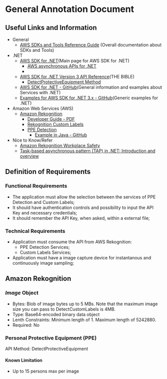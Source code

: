 # General Annotation Document

## Useful Links and Information

- General
  - [AWS SDKs and Tools Reference Guide](https://docs.aws.amazon.com/sdkref/latest/guide/overview.html) (Overall documentation about SDKs and Tools)
- .NET
  - [AWS SDK for .NET](https://docs.aws.amazon.com/sdk-for-net/v3/developer-guide/welcome.html)(Main page for AWS SDK for .NET)
    - [AWS asynchronous APIs for .NET](https://docs.aws.amazon.com/sdk-for-net/v3/developer-guide/sdk-net-async-api.html)
    - 
  - [AWS SDK for .NET Version 3 API Reference](https://docs.aws.amazon.com/sdkfornet/v3/apidocs/Index.html)(THE BIBLE)
    - [DetectProtectiveEquipment Method](https://docs.aws.amazon.com/rekognition/latest/APIReference/API_DetectProtectiveEquipment.html)
  - [AWS SDK for .NET - GitHub](https://github.com/aws/aws-sdk-net)(General information and examples about Services with .NET)
  - [Examples for AWS SDK for .NET 3.x - GitHub](https://github.com/awsdocs/aws-doc-sdk-examples/tree/main/dotnetv3)(Generic examples for .NET)
- Amazon Web Services (AWS)
  - [Amazon Rekognition](https://docs.aws.amazon.com/rekognition/latest/dg/what-is.html)
    - [Developer Guide - PDF](/docs/rekognition-dg.pdf)
    - [Rekognition Custom Labels](/docs/Rekognition%20Custom%20Labels.pdf)
    - [PPE Detection](https://docs.aws.amazon.com/rekognition/latest/dg/ppe-detection.html)
      - [Example in Java - GitHub](https://github.com/awsdocs/aws-doc-sdk-examples/tree/main/javav2/usecases/creating_lambda_ppe)
- Nice to Know/Refer
  - [Amazon Rekognition Workplace Safety](https://aws.amazon.com/rekognition/workplace-safety/)
  - [Task-based asynchronous pattern (TAP) in .NET: Introduction and overview](https://learn.microsoft.com/en-us/dotnet/standard/asynchronous-programming-patterns/task-based-asynchronous-pattern-tap)


## Definition of Requirements

### Functional Requirements

- The application must allow the selection between the services of PPE Detection and Custom Labels;
- It should have authentication controls and possibility to input the API Key and necessary credentials;
- It should remember the API Key, when asked, within a external file;

### Technical Requirements

- Application must consume the API from AWS Rekognition:
  - PPE Detection Services;
  - Custom Labels Services;
- Application must have a image capture device for instantanous and continuously image sampling;

## Amazon Rekognition

### *Image* Object

- Bytes: Blob of image bytes up to 5 MBs. Note that the maximum image size you can pass to DetectCustomLabels is 4MB.
- Type: Base64-encoded binary data object
- Lenth Constraints: Minimum length of 1. Maximum length of 5242880.
- Required: No

### Personal Protective Equipment (PPE)

API Method: DetectProtectiveEquipment 

#### Known Limitation

- Up to 15 persons max per image
